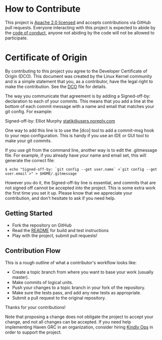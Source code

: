 # How to Contribute

This project is [Apache 2.0 licensed](LICENSE) and accepts contributions via
GitHub pull requests. Everyone interacting with this project is expected
to abide by the [code of conduct](CODE_OF_CONDUCT.md), anyone not abiding by
the code will not be allowed to participate.

# Certificate of Origin

By contributing to this project you agree to the Developer Certificate of
Origin (DCO). This document was created by the Linux Kernel community and is a
simple statement that you, as a contributor, have the legal right to make the
contribution. See the [DCO](DCO) file for details.

The way you communicate that agreement is by adding a Signed-off-by: declaration
to each of your commits. This means that you add a line at the bottom of each
commit message with a name and email that matches your git config. For example:

Signed-off-by: Elliot Murphy <statik@users.noreply.com>

One way to add this line is to use the [dco] tool to add a commit-msg hook
to your repo configuration. This is handy if you use an IDE or GUI tool to
make your git commits.

If you use git from the command line, another way is to edit the .gitmessage
file. For example, if you already have your name and email set, this will
generate the correct file:

    $ echo "Signed-off-by: `git config --get user.name` <`git config --get user.email`>" > $HOME/.gitmessage

However you do it, the Signed-off-by line is essential, and commits that
are not signed off cannot be accepted into the project. This is some
extra work the first time you set it up. Please know that we appreciate
your contribution, and don't hesitate to ask if you need help.

## Getting Started

- Fork the repository on GitHub
- Read the [README](README.md) for build and test instructions
- Play with the project, submit pull requests!

## Contribution Flow

This is a rough outline of what a contributor's workflow looks like:

- Create a topic branch from where you want to base your work (usually master).
- Make commits of logical units.
- Push your changes to a topic branch in your fork of the repository.
- Make sure the tests pass, and add any new tests as appropriate.
- Submit a pull request to the original repository.

Thanks for your contributions!

Note that proposing a change does not obligate the project to accept your
change, and not all changes can be accepted. If you need help implementing
Haven GRC in an organization, consider hiring [Kindly Ops](https://kindlyops.com)
in order to support the project.
